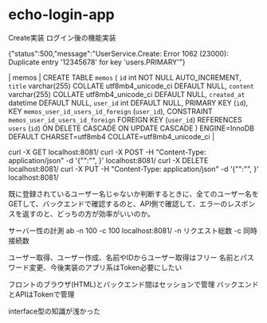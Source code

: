 # echo-login-app

Create実装
ログイン後の機能実装

{"status":500,"message":"UserService.Create: Error 1062 (23000): Duplicate entry '12345678' for key 'users.PRIMARY'"}

| memos | CREATE TABLE `memos` (
  `id` int NOT NULL AUTO_INCREMENT,
  `title` varchar(255) COLLATE utf8mb4_unicode_ci DEFAULT NULL,
  `content` varchar(255) COLLATE utf8mb4_unicode_ci DEFAULT NULL,
  `created_at` datetime DEFAULT NULL,
  `user_id` int DEFAULT NULL,
  PRIMARY KEY (`id`),
  KEY `memos_user_id_users_id_foreign` (`user_id`),
  CONSTRAINT `memos_user_id_users_id_foreign` FOREIGN KEY (`user_id`) REFERENCES `users` (`id`) ON DELETE CASCADE ON UPDATE CASCADE
) ENGINE=InnoDB DEFAULT CHARSET=utf8mb4 COLLATE=utf8mb4_unicode_ci |

curl -X GET localhost:8081/
curl -X POST -H "Content-Type: application/json" -d '{"":"", }' localhost:8081/
curl -X DELETE localhost:8081/
curl -X PUT -H "Content-Type: application/json" -d '{"":"", }' localhost:8081/

既に登録されているユーザー名じゃないか判断するときに、全てのユーザー名をGETして、バックエンドで確認するのと、API側で確認して、エラーのレスポンスを返すのと、どっちの方が効率がいいのか。

サーバー性の計測
ab -n 100 -c 100 localhost:8081/
-n リクエスト総数 -c 同時接続数

ユーザー取得、ユーザー作成、名前やIDからユーザー取得はフリー
名前とパスワード変更、今後実装のアプリ系はToken必要にしたい

フロントのブラウザ(HTML)とバックエンド間はセッションで管理
バックエンドとAPIはTokenで管理

interface型の知識が浅かった
